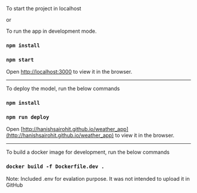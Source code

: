 To start the project in localhost

or

To run the app in development mode.

### `npm install`

### `npm start`

Open [http://localhost:3000](http://localhost:3000) to view it in the browser.

---

To deploy the model, run the below commands

### `npm install`

### `npm run deploy`

Open [http://hanishsairohit.github.io/weather_app](http://hanishsairohit.github.io/weather_app) to view it in the browser.

---

To build a docker image for development, run the below commands

### `docker build -f Dockerfile.dev .`

Note: Included .env for evalation purpose. It was not intended to upload it in GitHub
